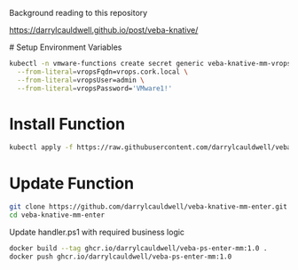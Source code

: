 Background reading to this repository

https://darrylcauldwell.github.io/post/veba-knative/

# Setup Environment Variables

```bash
kubectl -n vmware-functions create secret generic veba-knative-mm-vrops \
  --from-literal=vropsFqdn=vrops.cork.local \
  --from-literal=vropsUser=admin \
  --from-literal=vropsPassword='VMware1!'
```

# Install Function

```bash
kubectl apply -f https://raw.githubusercontent.com/darrylcauldwell/veba-knative-mm/master/veba-knative-mm-enter.yml
```

# Update Function

```bash
git clone https://github.com/darrylcauldwell/veba-knative-mm-enter.git
cd veba-knative-mm-enter
```

Update handler.ps1 with required business logic

```bash
docker build --tag ghcr.io/darrylcauldwell/veba-ps-enter-mm:1.0 .
docker push ghcr.io/darrylcauldwell/veba-ps-enter-mm:1.0
```